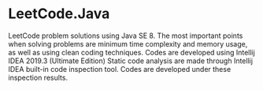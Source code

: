 # LeetCode.Java
LeetCode problem solutions using Java SE 8.
The most important points when solving problems are minimum time complexity and memory usage, as well as using clean coding techniques.
Codes are developed using Intellij IDEA 2019.3 (Ultimate Edition)
Static code analysis are made through Intellij IDEA built-in code inspection tool. Codes are developed under these inspection results.